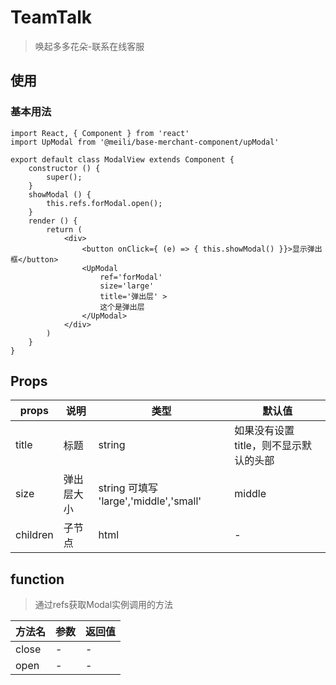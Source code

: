 # TeamTalk
> 唤起多多花朵-联系在线客服

## 使用

### 基本用法

	import React, { Component } from 'react'
	import UpModal from '@meili/base-merchant-component/upModal'
	
	export default class ModalView extends Component {
		constructor () {
			super();
		}
		showModal () {
			this.refs.forModal.open();
		}
		render () {
			return (
				<div>
					<button onClick={ (e) => { this.showModal() }}>显示弹出框</button>
					<UpModal 
						ref='forModal'
						size='large'				
						title='弹出层' >
						这个是弹出层
					</UpModal>
				</div>
			)
		}
	}

	
## Props

| props        | 说明           | 类型         |   默认值       |
| ------------ | ------------- | ------------ | ------------  |
| title        | 标题           | string       | 如果没有设置title，则不显示默认的头部         |
| size          | 弹出层大小        | string 可填写 'large','middle','small'       | middle    |
| children     | 子节点| html | -   |

## function

> 通过refs获取Modal实例调用的方法

| 方法名        | 参数          | 返回值         |
| ------------ | ------------- | ------------ |
| close        | -           | -       |
| open          | -        | -       | 





